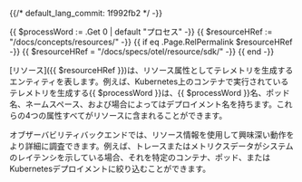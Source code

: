 {{/*
default_lang_commit: 1f992fb2
*/ -}}

<!-- prettier-ignore -->
{{ $processWord := .Get 0 | default "プロセス"  -}}
{{ $resourceHRef := "/docs/concepts/resources/" -}}
{{ if eq .Page.RelPermalink $resourceHRef -}}
  {{ $resourceHRef = "/docs/specs/otel/resource/sdk/" -}}
{{ end -}}

[リソース]({{ $resourceHRef }})は、リソース属性としてテレメトリを生成するエンティティを表します。例えば、Kubernetes上のコンテナで実行されているテレメトリを生成する{{ $processWord }}は、{{ $processWord }}名、ポッド名、ネームスペース、および場合によってはデプロイメント名を持ちます。これらの4つの属性すべてがリソースに含まれることができます。

オブザーバビリティバックエンドでは、リソース情報を使用して興味深い動作をより詳細に調査できます。例えば、トレースまたはメトリクスデータがシステムのレイテンシを示している場合、それを特定のコンテナ、ポッド、またはKubernetesデプロイメントに絞り込むことができます。

